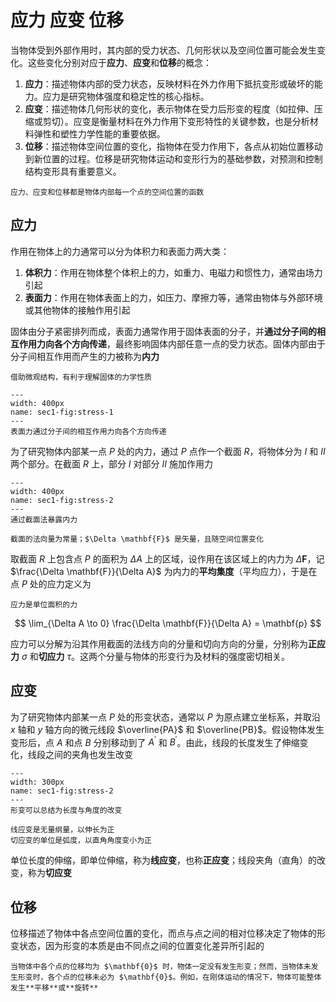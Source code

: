 # 应力 应变 位移

当物体受到外部作用时，其内部的受力状态、几何形状以及空间位置可能会发生变化。这些变化分别对应于**应力**、**应变**和**位移**的概念：

1. **应力**：描述物体内部的受力状态，反映材料在外力作用下抵抗变形或破坏的能力。应力是研究物体强度和稳定性的核心指标。
2. **应变**：描述物体几何形状的变化，表示物体在受力后形变的程度（如拉伸、压缩或剪切）。应变是衡量材料在外力作用下变形特性的关键参数，也是分析材料弹性和塑性力学性能的重要依据。
3. **位移**：描述物体空间位置的变化，指物体在受力作用下，各点从初始位置移动到新位置的过程。位移是研究物体运动和变形行为的基础参数，对预测和控制结构变形具有重要意义。

```{note}
应力、应变和位移都是物体内部每一个点的空间位置的函数
```

## 应力

作用在物体上的力通常可以分为体积力和表面力两大类：

1. **体积力**：作用在物体整个体积上的力，如重力、电磁力和惯性力，通常由场力引起
2. **表面力**：作用在物体表面上的力，如压力、摩擦力等，通常由物体与外部环境或其他物体的接触作用引起

固体由分子紧密排列而成，表面力通常作用于固体表面的分子，并**通过分子间的相互作用力向各个方向传递**，最终影响固体内部任意一点的受力状态。固体内部由于分子间相互作用而产生的力被称为**内力**

```{margin}
借助微观结构，有利于理解固体的力学性质
```

```{figure} ../../images/chap1/stress-1.png
---
width: 400px
name: sec1-fig:stress-1
---
表面力通过分子间的相互作用力向各个方向传递
```

为了研究物体内部某一点 $P$ 处的内力，通过 $P$ 点作一个截面 $R$，将物体分为 $I$ 和 $II$ 两个部分。在截面 $R$ 上，部分 $I$ 对部分 $II$ 施加作用力

```{figure} ../../images/chap1/stress-2.png
---
width: 400px
name: sec1-fig:stress-2
---
通过截面法暴露内力
```

```{margin}
截面的法向量为常量；$\Delta \mathbf{F}$ 是矢量，且随空间位置变化
```

取截面 $R$ 上包含点 $P$ 的面积为 $\Delta A$ 上的区域，设作用在该区域上的内力为 $\Delta \mathbf{F}$，记 $\frac{\Delta \mathbf{F}}{\Delta A}$ 为内力的**平均集度**（平均应力），于是在点 $P$ 处的应力定义为

```{margin}
应力是单位面积的力
```

$$
\lim_{\Delta A \to 0} \frac{\Delta \mathbf{F}}{\Delta A} = \mathbf{p}
$$


应力可以分解为沿其作用截面的法线方向的分量和切向方向的分量，分别称为**正应力** $\sigma$ 和**切应力** $\tau$。这两个分量与物体的形变行为及材料的强度密切相关。

## 应变
为了研究物体内部某一点 $P$ 处的形变状态，通常以 $P$ 为原点建立坐标系，并取沿 $x$ 轴和 $y$ 轴方向的微元线段 $\overline{PA}$ 和 $\overline{PB}$。假设物体发生变形后，点 $A$ 和点 $B$ 分别移动到了 $A^{'}$ 和 $B^{'}$。由此，线段的长度发生了伸缩变化，线段之间的夹角也发生改变

```{figure} ../../images/chap1/strain-1.png
---
width: 300px
name: sec1-fig:stress-2
---
形变可以总结为长度与角度的改变
```

```{margin}
线应变是无量纲量，以伸长为正  
切应变的单位是弧度，以直角角度变小为正
```

单位长度的伸缩，即单位伸缩，称为**线应变**，也称**正应变**；线段夹角（直角）的改变，称为**切应变**

## 位移

位移描述了物体中各点空间位置的变化，而点与点之间的相对位移决定了物体的形变状态，因为形变的本质是由不同点之间的位置变化差异所引起的

```{note}
当物体中各个点的位移均为 $\mathbf{0}$ 时，物体一定没有发生形变；然而，当物体未发生形变时，各个点的位移未必为 $\mathbf{0}$。例如，在刚体运动的情况下，物体可能整体发生**平移**或**旋转**
```
